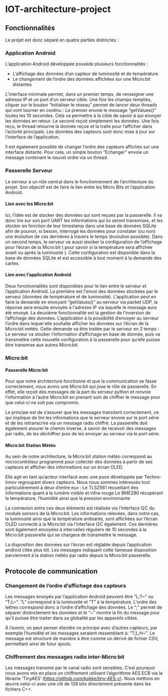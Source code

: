 # IOT-architecture-project

## Fonctionnalités
Le projet est donc séparé en quatre parties distinctes : 

### Application Android
L’application Android développée possède plusieurs fonctionnalités : 
- L’affichage des données d’un capteur de luminosité et de température
- Le changement de l’ordre des données affichées sur une Micro:bit distantes

L’interface minimale permet, dans un premier temps, de renseigner une adresse IP et un port d’un serveur cible. 
Une fois les champs remplies, cliquer sur le bouton “Initialiser le réseau” permet de lancer deux threads qui vont tourner en continu : 
Le premier envoie le message “getValues()” toutes les 10 secondes. Cela va permettre à la cible de savoir à qui envoyer les données en retour.
Le second reçoit simplement les données. Une fois reçu, le thread retourne la donnée reçue et la traite pour l’afficher dans l’activité principale.
Les données des capteurs sont donc mise à jour sur l’interface de l’application.

Il est également possible de changer l’ordre des capteurs affichés sur une interface distante. Pour cela, un simple bouton “Echanger” envoie un message contenant le nouvel ordre via un thread.

### Passerelle Serveur
Le serveur à un rôle central dans le fonctionnement de l’architecture du projet. Son objectif est de faire le lien entre les Micro Bits et l’application Android.

#### Lien avec les Micro:bit
Ici, l’idée est de stocker des données qui sont reçues par la passerelle. Il va donc lire sur son port UART les informations qui lui seront transmises, et les stocker en fonction de leur timestamp dans une base de données SQLite afin de pouvoir, si besoin, interrogé les données pour constater (ou non) une évolution de ces dernières à travers le temps (évolution possible).
Dans un second temps, le serveur va aussi stocker la configuration de l’affichage pour l’écran de la Micro:bit ( pour savoir si la température sera affichée avant ou après la luminosité ). Cette configuration est disponible dans la base de données SQLite et est accessible à tout moment à la demande des cartes.

#### Lien avec l’application Android 
Deux fonctionnalités sont disponibles pour le lien entre le serveur et l’application Android. La première est l'envoi des données stockées par le serveur (données de température et de luminosité). L’application peut en faire la demande en envoyant “getValues()” au serveur via packet UDP, la réponse sera ensuite envoyée à l'adresse IP via laquelle le message aura été envoyé.
La deuxième fonctionnalité est la gestion de l’inversion de l’affichage des données. L’application à la possibilité d’envoyer au serveur l’ordre dans lequel elle souhaite afficher les données sur l’écran de la Micro:bit météo. Cette demande va être traitée par le serveur en 2 temps : Le serveur va stocker l’information d’affichage en base de donnée, puis va transmettre cette nouvelle configuration à la passerelle pour qu’elle puisse être transmise aux autres Micro:bit.

### Micro:bit
#### Passerelle Micro:bit
Pour que notre architecture fonctionne et que la communication se fasse correctement, nous avons une Micro:bit qui joue le rôle de passerelle. En effet, elle reçoit des messages de la part du serveur python et renvoie l’information à l’autre Micro:bit en prenant soin de chiffrer le message pour que celui-ci ne soit pas compromis.

Le principe est de s’assurer que les messages transitent correctement, ce qui implique de lire les informations que le serveur envoie sur le port série et de les retranscrire via un message radio chiffré. La passerelle doit également assurer le chemin inverse, à savoir de recevoir des messages par radio, de les déchiffrer puis de les envoyer au serveur via le port série.

#### Micro:bit Station Météo
Au sein de notre architecture, la Micro:bit station météo correspond au microcontrôleur programmé pour collecter des données à partir de ses capteurs et afficher des informations sur un écran OLED.

Elle agit en tant qu’acteur interfacé avec une puce développée par Techno-Innov regroupant divers capteurs. Nous nous sommes intéressés tout particulièrement à deux d’entre eux : 
Le TLS2561 recueillant des informations quant à la lumière visible et infra-rouge
Le BME280 récupérant la température, l’humidité ainsi que la pression environnante

La connexion entre ces deux éléments est réalisée via l’interface I2C du module sensors de la Micro:bit. Les informations relevées, dans notre cas, la luminosité ainsi que la température ambiante, sont affichées sur l’écran OLED connecté à la Micro:bit via l’interface I2C également. Ces dernières sont également envoyées à intervalles réguliers de 10 secondes à la Micro:bit passerelle qui se chargera de transmettre le message.

La disposition des données sur l’écran est réglable depuis l’application android citée plus tôt. Les messages indiquant cette fameuse disposition parviennent à la station météo par radio depuis la Micro:bit passerelle.

## Protocole de communication
### Changement de l’ordre d’affichage des capteurs
Les messages envoyés par l’application Android peuvent être “L;T~” ou “T;L~”.
“L” correspond à la luminosité et “T” à la température. L'ordre des lettres correspond donc à l’ordre d’affichage des données. Le “;” permet de séparer distinctement les données et le “~” montre la fin du message pour qu’il puisse être traiter dans sa globalité par les appareils cibles.

À l’avenir, on peut penser étendre ce principe avec d’autres capteurs, par exemple l’humidité et les messages seraient ressemblant à: “T;L;H~”.
Le message est structuré de manière à être comme un dérivé de fichier CSV, permettant ainsi de futur ajouts. 
### Chiffrement des messages radio inter-Micro:bit
Les messages transmis par le canal radio sont sensibles. C’est pourquoi nous avons mis en place un chiffrement utilisant l’algorithme AES ECB via la librairie ‘TinyAES’ (https://github.com/kokke/tiny-AES-c). Nous mettons en œuvre celui-ci avec une clé de 128 bits directement présente dans les fichiers C++.
